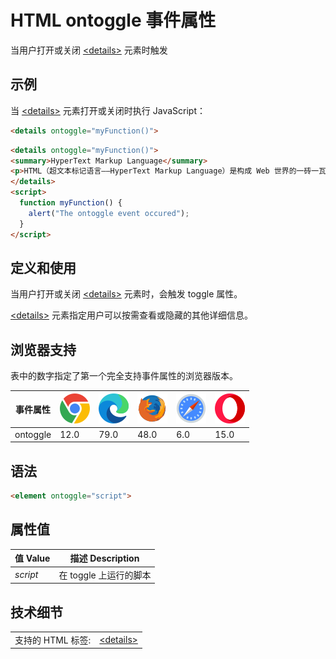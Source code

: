 HTML ontoggle 事件属性
===

当用户打开或关闭 [\<details>](../tags/details.md) 元素时触发

## 示例

当 [\<details>](../tags/details.md) 元素打开或关闭时执行 JavaScript：

```html
<details ontoggle="myFunction()">
```

```html idoc:preview:iframe
<details ontoggle="myFunction()">
<summary>HyperText Markup Language</summary>
<p>HTML（超文本标记语言——HyperText Markup Language）是构成 Web 世界的一砖一瓦。它定义了网页内容的含义和结构。</p>
</details>
<script>
  function myFunction() {
    alert("The ontoggle event occured");
  }
</script>
```

## 定义和使用

当用户打开或关闭 [\<details>](../tags/details.md) 元素时，会触发 toggle 属性。

[\<details>](../tags/details.md) 元素指定用户可以按需查看或隐藏的其他详细信息。

## 浏览器支持

表中的数字指定了第一个完全支持事件属性的浏览器版本。

| 事件属性 | ![chrome][1] | ![edge][2] | ![firefox][3] | ![safari][4] | ![opera][5] |
| --- | --- | --- | --- | --- | --- |
| ontoggle | 12.0  | 79.0 | 48.0  | 6.0 | 15.0 |
<!--rehype:style=width: 100%; display: inline-table;-->

## 语法

```html
<element ontoggle="script">
```

## 属性值

| 值 Value | 描述 Description |
| --- | --- |
| *script* | 在 toggle 上运行的脚本 |
<!--rehype:style=width: 100%; display: inline-table;-->

## 技术细节

|   |   |
| ---- | ---- |
| 支持的 HTML 标签: | [\<details>](../tags/details.md) |
<!--rehype:style=width: 100%; display: inline-table;-->


[1]: ../assets/chrome.svg
[2]: ../assets/edge.svg
[3]: ../assets/firefox.svg
[4]: ../assets/safari.svg
[5]: ../assets/opera.svg


